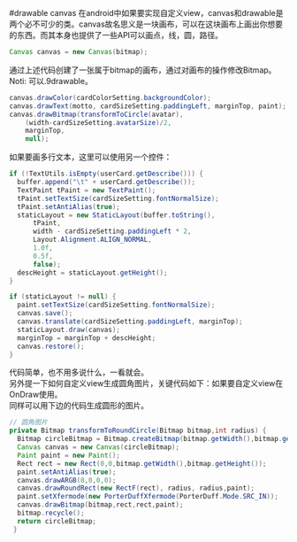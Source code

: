 #drawable canvas
在android中如果要实现自定义view，canvas和drawable是两个必不可少的类。canvas故名思义是一块画布，可以在这块画布上画出你想要的东西。而其本身也提供了一些API可以画点，线，圆，路径。<br>
```java
Canvas canvas = new Canvas(bitmap);
```
通过上述代码创建了一张属于bitmap的画布，通过对画布的操作修改Bitmap。Noti: 可以.9drawable。<br>
```java
canvas.drawColor(cardColorSetting.backgroundColor);
canvas.drawText(motto, cardSizeSetting.paddingLeft, marginTop, paint);
canvas.drawBitmap(transformToCircle(avatar),
    (width-cardSizeSetting.avatarSize)/2,
    marginTop,
    null);
```
如果要画多行文本，这里可以使用另一个控件：<br>
```java
if (!TextUtils.isEmpty(userCard.getDescribe())) {
  buffer.append("\t" + userCard.getDescribe());
  TextPaint tPaint = new TextPaint();
  tPaint.setTextSize(cardSizeSetting.fontNormalSize);
  tPaint.setAntiAlias(true);
  staticLayout = new StaticLayout(buffer.toString(),
      tPaint,
      width - cardSizeSetting.paddingLeft * 2,
      Layout.Alignment.ALIGN_NORMAL,
      1.0f,
      0.5f,
      false);
  descHeight = staticLayout.getHeight();
}

if (staticLayout != null) {
  paint.setTextSize(cardSizeSetting.fontNormalSize);
  canvas.save();
  canvas.translate(cardSizeSetting.paddingLeft, marginTop);
  staticLayout.draw(canvas);
  marginTop = marginTop + descHeight;
  canvas.restore();
}
```
代码简单，也不用多说什么，一看就会。<br>
另外提一下如何自定义view生成圆角图片，关键代码如下：如果要自定义view在OnDraw使用。<br>
同样可以用下边的代码生成圆形的图片。<br>
```java
// 圆角图片
private Bitmap transformToRoundCircle(Bitmap bitmap,int radius) {
  Bitmap circleBitmap = Bitmap.createBitmap(bitmap.getWidth(),bitmap.getHeight(), Bitmap.Config.ARGB_8888);
  Canvas canvas = new Canvas(circleBitmap);
  Paint paint = new Paint();
  Rect rect = new Rect(0,0,bitmap.getWidth(),bitmap.getHeight());
  paint.setAntiAlias(true);
  canvas.drawARGB(0,0,0,0);
  canvas.drawRoundRect(new RectF(rect), radius, radius,paint);
  paint.setXfermode(new PorterDuffXfermode(PorterDuff.Mode.SRC_IN));
  canvas.drawBitmap(bitmap,rect,rect,paint);
  bitmap.recycle();
  return circleBitmap;
 }
 ```
